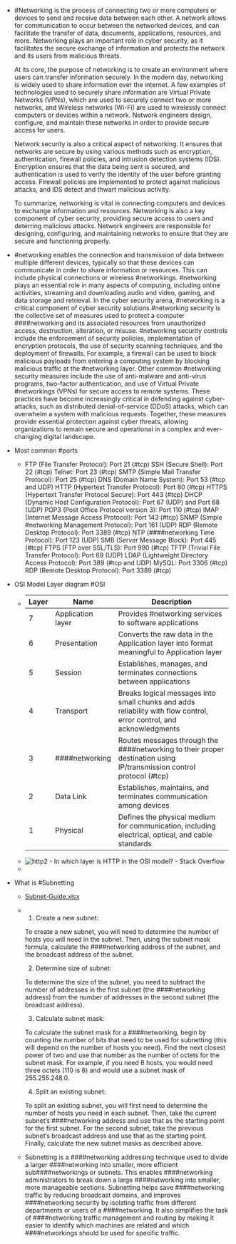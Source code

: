 - #Networking is the process of connecting two or more computers or devices to send and receive data between each other. A network allows for communication to occur between the networked devices, and can facilitate the transfer of data, documents, applications, resources, and more. Networking plays an important role in cyber security, as it facilitates the secure exchange of information and protects the network and its users from malicious threats. 
  
  At its core, the purpose of networking is to create an environment where users can transfer information securely. In the modern day, networking is widely used to share information over the internet. A few examples of technologies used to securely share information are Virtual Private Networks (VPNs), which are used to securely connect two or more networks, and Wireless networks (Wi-Fi) are used to wirelessly connect computers or devices within a network. Network engineers design, configure, and maintain these networks in order to provide secure access for users.
  
  Network security is also a critical aspect of networking. It ensures that networks are secure by using various methods such as encryption, authentication, firewall policies, and intrusion detection systems (IDS). Encryption ensures that the data being sent is secured, and authentication is used to verify the identity of the user before granting access. Firewall policies are implemented to protect against malicious attacks, and IDS detect and thwart malicious activity.
  
  To summarize, networking is vital in connecting computers and devices to exchange information and resources. Networking is also a key component of cyber security, providing secure access to users and deterring malicious attacks. Network engineers are responsible for designing, configuring, and maintaining networks to ensure that they are secure and functioning properly.
- #networking enables the connection and transmission of data between multiple different devices, typically so that these devices can communicate in order to share information or resources. This can include physical connections or wireless #networkings. #networking plays an essential role in many aspects of computing, including online activities, streaming and downloading audio and video, gaming, and data storage and retrieval. In the cyber security arena, #networking is a critical component of cyber security solutions.#networking security is the collective set of measures used to protect a computer ####networking and its associated resources from unauthorized access, destruction, alteration, or misuse. #networking security controls include the enforcement of security policies, implementation of encryption protocols, the use of security scanning techniques, and the deployment of firewalls. For example, a firewall can be used to block malicious payloads from entering a computing system by blocking malicious traffic at the #networking layer. Other common #networking security measures include the use of anti-malware and anti-virus programs, two-factor authentication, and use of Virtual Private #networkings (VPNs) for secure access to remote systems. These practices have become increasingly critical in defending against cyber-attacks, such as distributed denial-of-service (DDoS) attacks, which can overwhelm a system with malicious requests. Together, these measures provide essential protection against cyber threats, allowing organizations to remain secure and operational in a complex and ever-changing digital landscape.
- Most common #ports
	- FTP (File Transfer Protocol): Port 21 (#tcp)
	  SSH (Secure Shell): Port 22 (#tcp)
	  Telnet: Port 23 (#tcp)
	   SMTP (Simple Mail Transfer Protocol): Port 25 (#tcp)
	   DNS (Domain Name System): Port 53 (#tcp and UDP)
	   HTTP (Hypertext Transfer Protocol): Port 80 (#tcp)
	   HTTPS (Hypertext Transfer Protocol Secure): Port 443 (#tcp)
	   DHCP (Dynamic Host Configuration Protocol): Port 67 (UDP) and Port 68 (UDP)
	   POP3 (Post Office Protocol version 3): Port 110 (#tcp)
	   IMAP (Internet Message Access Protocol): Port 143 (#tcp)
	   SNMP (Simple #networking Management Protocol): Port 161 (UDP)
	   RDP (Remote Desktop Protocol): Port 3389 (#tcp)
	   NTP (####networking Time Protocol): Port 123 (UDP)
	   SMB (Server Message Block): Port 445 (#tcp)
	   FTPS (FTP over SSL/TLS): Port 990 (#tcp)
	   TFTP (Trivial File Transfer Protocol): Port 69 (UDP)
	   LDAP (Lightweight Directory Access Protocol): Port 389 (#tcp and UDP)
	   MySQL: Port 3306 (#tcp)
	   RDP (Remote Desktop Protocol): Port 3389 (#tcp)
- OSI Model Layer diagram #OSI
	- Layer |  Name  | Description
	  -----|--------|-----------
	  7 | Application layer | Provides #networking services to software applications
	  6 | Presentation | Converts the raw data in the Application layer into format meaningful to Application layer
	  5 | Session | Establishes, manages, and terminates connections between applications
	  4 | Transport | Breaks logical messages into small chunks and adds reliability with flow control, error control, and acknowledgments
	  3 | ####networking | Routes messages through the ####networking to their proper destination using IP/transmission control protocol (#tcp)
	  2 | Data Link | Establishes, maintains, and terminates communication among devices
	  1 | Physical | Defines the physical medium for communication, including electrical, optical, and cable standards
	- ![http2 - In which layer is HTTP in the OSI model? - Stack Overflow](https://external-content.duckduckgo.com/iu/?u=https%3A%2F%2Fi.stack.imgur.com%2FWG5r8.jpg&f=1&nofb=1&ipt=3843aff2e16342487f58ee6e09d74d8185668f4929774f137457292ff0c686ff&ipo=images)
	-
- What is #Subnetting
	- [Subnet-Guide.xlsx](../assets/Subnet-Guide_1688245129991_0.xlsx)
	- 1. Create a new subnet:
	  
	  To create a new subnet, you will need to determine the number of hosts you will need in the subnet. Then, using the subnet mask formula, calculate the ####networking address of the subnet, and the broadcast address of the subnet.
	  
	  2. Determine size of subnet:
	  
	  To determine the size of the subnet, you need to subtract the number of addresses in the first subnet (the ####networking address) from the number of addresses in the second subnet (the broadcast address).
	  
	  3. Calculate subnet mask:
	  
	  To calculate the subnet mask for a ####networking, begin by counting the number of bits that need to be used for subnetting (this will depend on the number of hosts you need). Find the next closest power of two and use that number as the number of octets for the subnet mask. For example, if you need 8 hosts, you would need three octets (110 is 8) and would use a subnet mask of 255.255.248.0.
	  
	  4. Split an existing subnet:
	  
	  To split an existing subnet, you will first need to determine the number of hosts you need in each subnet. Then, take the current subnet’s ####networking address and use that as the starting point for the first subnet. For the second subnet, take the previous subnet’s broadcast address and use that as the starting point. Finally, calculate the new subnet masks as described above.
	- Subnetting is a ####networking addressing technique used to divide a larger ####networking into smaller, more efficient sub####networkings or subnets. This enables ####networking administrators to break down a large ####networking into smaller, more manageable sections. Subnetting helps save ####networking traffic by reducing broadcast domains, and improves ####networking security by isolating traffic from different departments or users of a ####networking. It also simplifies the task of ####networking traffic management and routing by making it easier to identify which machines are related and which ####networkings should be used for specific traffic.